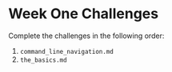 # Week One Challenges

Complete the challenges in the following order:

1. `command_line_navigation.md`
2. `the_basics.md`
